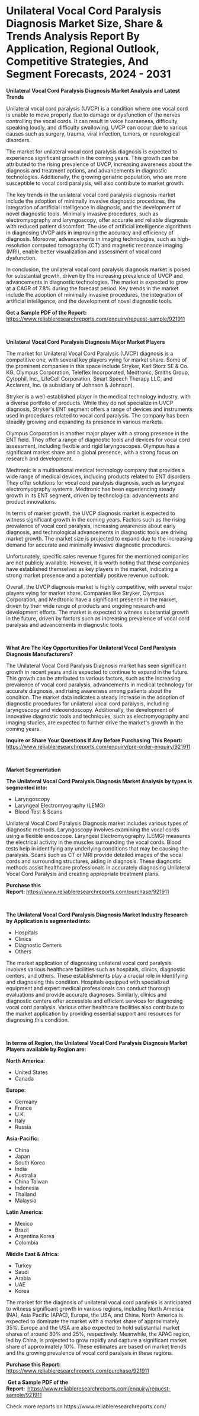 <p><h1>Unilateral Vocal Cord Paralysis Diagnosis Market Size, Share & Trends Analysis Report By Application, Regional Outlook, Competitive Strategies, And Segment Forecasts, 2024 - 2031</h1></p><p><strong>Unilateral Vocal Cord Paralysis Diagnosis Market Analysis and Latest Trends</strong></p>
<p><p>Unilateral vocal cord paralysis (UVCP) is a condition where one vocal cord is unable to move properly due to damage or dysfunction of the nerves controlling the vocal cords. It can result in voice hoarseness, difficulty speaking loudly, and difficulty swallowing. UVCP can occur due to various causes such as surgery, trauma, viral infection, tumors, or neurological disorders.</p><p>The market for unilateral vocal cord paralysis diagnosis is expected to experience significant growth in the coming years. This growth can be attributed to the rising prevalence of UVCP, increasing awareness about the diagnosis and treatment options, and advancements in diagnostic technologies. Additionally, the growing geriatric population, who are more susceptible to vocal cord paralysis, will also contribute to market growth.</p><p>The key trends in the unilateral vocal cord paralysis diagnosis market include the adoption of minimally invasive diagnostic procedures, the integration of artificial intelligence in diagnosis, and the development of novel diagnostic tools. Minimally invasive procedures, such as electromyography and laryngoscopy, offer accurate and reliable diagnosis with reduced patient discomfort. The use of artificial intelligence algorithms in diagnosing UVCP aids in improving the accuracy and efficiency of diagnosis. Moreover, advancements in imaging technologies, such as high-resolution computed tomography (CT) and magnetic resonance imaging (MRI), enable better visualization and assessment of vocal cord dysfunction.</p><p>In conclusion, the unilateral vocal cord paralysis diagnosis market is poised for substantial growth, driven by the increasing prevalence of UVCP and advancements in diagnostic technologies. The market is expected to grow at a CAGR of 7.8% during the forecast period. Key trends in the market include the adoption of minimally invasive procedures, the integration of artificial intelligence, and the development of novel diagnostic tools.</p></p>
<p><strong>Get a Sample PDF of the Report:&nbsp;</strong> <a href="https://www.reliableresearchreports.com/enquiry/request-sample/921911">https://www.reliableresearchreports.com/enquiry/request-sample/921911</a></p>
<p>&nbsp;</p>
<p><strong>Unilateral Vocal Cord Paralysis Diagnosis Major Market Players</strong></p>
<p><p>The market for Unilateral Vocal Cord Paralysis (UVCP) diagnosis is a competitive one, with several key players vying for market share. Some of the prominent companies in this space include Stryker, Karl Storz SE & Co. KG, Olympus Corporation, Teleflex Incorporated, Medtronic, Smiths Group, Cytophil, Inc., LifeCell Corporation, Smart Speech Therapy LLC, and Acclarent, Inc. (a subsidiary of Johnson & Johnson).</p><p>Stryker is a well-established player in the medical technology industry, with a diverse portfolio of products. While they do not specialize in UVCP diagnosis, Stryker's ENT segment offers a range of devices and instruments used in procedures related to vocal cord paralysis. The company has been steadily growing and expanding its presence in various markets.</p><p>Olympus Corporation is another major player with a strong presence in the ENT field. They offer a range of diagnostic tools and devices for vocal cord assessment, including flexible and rigid laryngoscopes. Olympus has a significant market share and a global presence, with a strong focus on research and development.</p><p>Medtronic is a multinational medical technology company that provides a wide range of medical devices, including products related to ENT disorders. They offer solutions for vocal cord paralysis diagnosis, such as laryngeal electromyography systems. Medtronic has been experiencing steady growth in its ENT segment, driven by technological advancements and product innovations.</p><p>In terms of market growth, the UVCP diagnosis market is expected to witness significant growth in the coming years. Factors such as the rising prevalence of vocal cord paralysis, increasing awareness about early diagnosis, and technological advancements in diagnostic tools are driving market growth. The market size is projected to expand due to the increasing demand for accurate and minimally invasive diagnostic procedures.</p><p>Unfortunately, specific sales revenue figures for the mentioned companies are not publicly available. However, it is worth noting that these companies have established themselves as key players in the market, indicating a strong market presence and a potentially positive revenue outlook.</p><p>Overall, the UVCP diagnosis market is highly competitive, with several major players vying for market share. Companies like Stryker, Olympus Corporation, and Medtronic have a significant presence in the market, driven by their wide range of products and ongoing research and development efforts. The market is expected to witness substantial growth in the future, driven by factors such as increasing prevalence of vocal cord paralysis and advancements in diagnostic tools.</p></p>
<p>&nbsp;</p>
<p><strong>What Are The Key Opportunities For Unilateral Vocal Cord Paralysis Diagnosis Manufacturers?</strong></p>
<p><p>The Unilateral Vocal Cord Paralysis Diagnosis market has seen significant growth in recent years and is expected to continue to expand in the future. This growth can be attributed to various factors, such as the increasing prevalence of vocal cord paralysis, advancements in medical technology for accurate diagnosis, and rising awareness among patients about the condition. The market data indicates a steady increase in the adoption of diagnostic procedures for unilateral vocal cord paralysis, including laryngoscopy and videoendoscopy. Additionally, the development of innovative diagnostic tools and techniques, such as electromyography and imaging studies, are expected to further drive the market's growth in the coming years.</p></p>
<p><strong>Inquire or Share Your Questions If Any Before Purchasing This Report:</strong> <a href="https://www.reliableresearchreports.com/enquiry/pre-order-enquiry/921911">https://www.reliableresearchreports.com/enquiry/pre-order-enquiry/921911</a></p>
<p>&nbsp;</p>
<p><strong>Market Segmentation</strong></p>
<p><strong>The Unilateral Vocal Cord Paralysis Diagnosis Market Analysis by types is segmented into:</strong></p>
<p><ul><li>Laryngoscopy</li><li>Laryngeal Electromyography (LEMG)</li><li>Blood Test & Scans</li></ul></p>
<p><p>Unilateral Vocal Cord Paralysis Diagnosis market includes various types of diagnostic methods. Laryngoscopy involves examining the vocal cords using a flexible endoscope. Laryngeal Electromyography (LEMG) measures the electrical activity in the muscles surrounding the vocal cords. Blood tests help in identifying any underlying conditions that may be causing the paralysis. Scans such as CT or MRI provide detailed images of the vocal cords and surrounding structures, aiding in diagnosis. These diagnostic methods assist healthcare professionals in accurately diagnosing Unilateral Vocal Cord Paralysis and creating appropriate treatment plans.</p></p>
<p><strong>Purchase this Report:&nbsp;</strong><a href="https://www.reliableresearchreports.com/purchase/921911">https://www.reliableresearchreports.com/purchase/921911</a></p>
<p>&nbsp;</p>
<p><strong>The Unilateral Vocal Cord Paralysis Diagnosis Market Industry Research by Application is segmented into:</strong></p>
<p><ul><li>Hospitals</li><li>Clinics</li><li>Diagnostic Centers</li><li>Others</li></ul></p>
<p><p>The market application of diagnosing unilateral vocal cord paralysis involves various healthcare facilities such as hospitals, clinics, diagnostic centers, and others. These establishments play a crucial role in identifying and diagnosing this condition. Hospitals equipped with specialized equipment and expert medical professionals can conduct thorough evaluations and provide accurate diagnoses. Similarly, clinics and diagnostic centers offer accessible and efficient services for diagnosing vocal cord paralysis. Various other healthcare facilities also contribute to the market application by providing essential support and resources for diagnosing this condition.</p></p>
<p>&nbsp;</p>
<p><strong>In terms of Region, the Unilateral Vocal Cord Paralysis Diagnosis Market Players available by Region are:</strong></p>
<p>
    <p> <strong> North America: </strong>
        <ul>
            <li>United States</li>
            <li>Canada</li>
        </ul>
        </p> 
    <p> <strong> Europe: </strong>
        <ul>
            <li>Germany</li>
            <li>France</li>
            <li>U.K.</li>
            <li>Italy</li>
            <li>Russia</li>
        </ul>
        </p> 
    <p> <strong> Asia-Pacific: </strong>
        <ul>
            <li>China</li>
            <li>Japan</li>
            <li>South Korea</li>
            <li>India</li>
            <li>Australia</li>
            <li>China Taiwan</li>
            <li>Indonesia</li>
            <li>Thailand</li>
            <li>Malaysia</li>
        </ul>
        </p> 
    <p> <strong> Latin America: </strong>
        <ul>
            <li>Mexico</li>
            <li>Brazil</li>
            <li>Argentina Korea</li>
            <li>Colombia</li>
        </ul>
        </p> 
    <p> <strong> Middle East & Africa: </strong>
        <ul>
            <li>Turkey</li>
            <li>Saudi</li>
            <li>Arabia</li>
            <li>UAE</li>
            <li>Korea</li>
        </ul>
    </p>
    </p>
<p><p>The market for the diagnosis of unilateral vocal cord paralysis is anticipated to witness significant growth in various regions, including North America (NA), Asia Pacific (APAC), Europe, the USA, and China. North America is expected to dominate the market with a market share of approximately 35%. Europe and the USA are also expected to hold substantial market shares of around 30% and 25%, respectively. Meanwhile, the APAC region, led by China, is projected to grow rapidly and capture a significant market share of approximately 10%. These estimates are based on market trends and the growing prevalence of vocal cord paralysis in these regions.</p></p>
<p><strong>Purchase this Report: </strong><a href="https://www.reliableresearchreports.com/purchase/921911">https://www.reliableresearchreports.com/purchase/921911</a></p>
<p>&nbsp;<strong>Get a Sample PDF of the Report:&nbsp;&nbsp;</strong><a href="https://www.reliableresearchreports.com/enquiry/request-sample/921911">https://www.reliableresearchreports.com/enquiry/request-sample/921911</a></p>
<p><strong></strong></p>
<p>Check more reports on https://www.reliableresearchreports.com/</p>